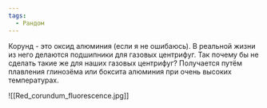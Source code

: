 ```yaml
---
tags:
  - Рандом
---
```

Корунд - это оксид алюминия (если я не ошибаюсь). В реальной жизни из него делаются подшипники для газовых центрифуг. Так почему бы не сделать такие же для наших газовых центрифуг? Получается путём плавления глинозёма или боксита алюминия при очень высоких температурах.

![[Red_corundum_fluorescence.jpg]]